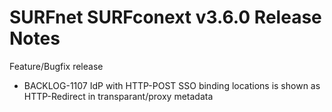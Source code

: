 # SURFnet SURFconext v3.6.0 Release Notes #

Feature/Bugfix release
* BACKLOG-1107 IdP with HTTP-POST SSO binding locations is shown as HTTP-Redirect in transparant/proxy metadata
